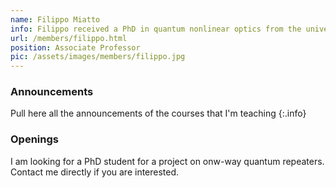 ```yaml
---
name: Filippo Miatto
info: Filippo received a PhD in quantum nonlinear optics from the university of Strathclyde in Glasgow (2009-2012). He then did two postdocs (UOttawa (2012-2015) and UWaterloo (2015-2017)) on quantum optics and quantum repeaters. He joined Télécom ParisTech at the end of 2017. Filippo is interested in the theory of quantum communications, quantum repeaters and some aspects of quantum information. He enjoys teaching and learning how to teach better.
url: /members/filippo.html
position: Associate Professor
pic: /assets/images/members/filippo.jpg
---
```


### Announcements
Pull here all the announcements of the courses that I'm teaching
{:.info}

### Openings
I am looking for a PhD student for a project on onw-way quantum repeaters. Contact me directly if you are interested.

